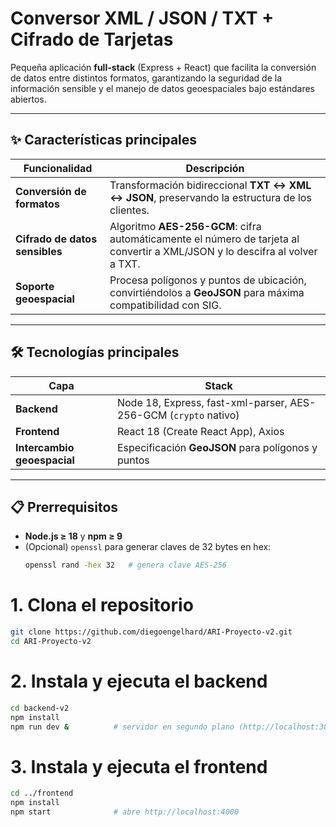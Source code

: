 
# Conversor XML / JSON / TXT + Cifrado de Tarjetas

Pequeña aplicación **full-stack** (Express + React) que facilita la conversión de datos entre distintos formatos, garantizando la seguridad de la información sensible y el manejo de datos geoespaciales bajo estándares abiertos.

---

## ️✨ Características principales

| Funcionalidad | Descripción |
|---------------|-------------|
| **Conversión de formatos** | Transformación bidireccional **TXT ↔ XML ↔ JSON**, preservando la estructura de los clientes. |
| **Cifrado de datos sensibles** | Algoritmo **AES-256-GCM**: cifra automáticamente el número de tarjeta al convertir a XML/JSON y lo descifra al volver a TXT. |
| **Soporte geoespacial** | Procesa polígonos y puntos de ubicación, convirtiéndolos a **GeoJSON** para máxima compatibilidad con SIG. |

---

## 🛠️ Tecnologías principales

| Capa | Stack |
|------|-------|
| **Backend** | Node 18, Express, fast-xml-parser, AES-256-GCM (`crypto` nativo) |
| **Frontend** | React 18 (Create React App), Axios |
| **Intercambio geoespacial** | Especificación **GeoJSON** para polígonos y puntos |

---

## 📋 Prerrequisitos

- **Node.js ≥ 18** y **npm ≥ 9**  
- (Opcional) `openssl` para generar claves de 32 bytes en hex:  
  ```bash
  openssl rand -hex 32   # genera clave AES-256

# 1. Clona el repositorio
```bash
git clone https://github.com/diegoengelhard/ARI-Proyecto-v2.git
cd ARI-Proyecto-v2
```

# 2. Instala y ejecuta el backend
```bash
cd backend-v2
npm install
npm run dev &          # servidor en segundo plano (http://localhost:3000)
```

# 3. Instala y ejecuta el frontend
```bash
cd ../frontend
npm install
npm start              # abre http://localhost:4000
```
